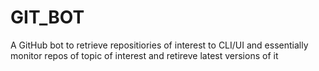 # GIT_BOT
A GitHub bot to retrieve repositiories of interest to CLI/UI and essentially monitor repos of topic of interest and retireve latest versions of it
